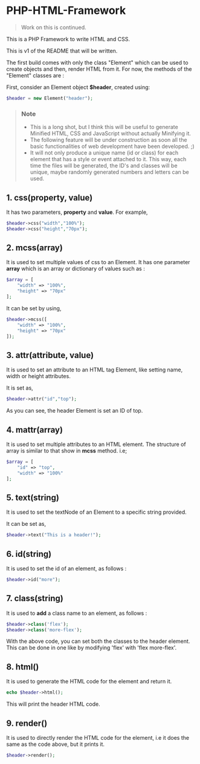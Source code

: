 # PHP-HTML-Framework

> Work on this is continued. 

This is a PHP Framework to write HTML and CSS.

This is v1 of the README that will be written.

The first build comes with only the class "Element" which can be used to create objects and then, render HTML from it.
For now, the methods of the "Element" classes are :

First, consider an Element object **$header**, created using:
```php
$header = new Element("header");
```

> ### Note 
> * This is a long shot, but I think this will be useful to generate Minified HTML, CSS and JavaScript without actually Minifying it.
> * The following feature will be under construction as soon all the basic functionalities of web development have been developed. ;)
> * It will not only produce a unique name (id or class) for each element that has a style or event attached to it. This way, each time the files will be generated, the ID's and classes will be unique, maybe randomly generated numbers and letters can be used.

## 1. css(property, value)
It has two parameters, **property** and **value**.
For example,
```php
$header->css("width","100%");
$header->css("height","70px");
```



## 2. mcss(array)
It is used to set multiple values of css to an Element.
It has one parameter **array** which is an array or dictionary of values such as :
```php
$array = [
    "width" => "100%",
    "height" => "70px"
];
```
It can be set by using,
```php
$header->mcss([
    "width" => "100%",
    "height" => "70px"
]);
```

## 3. attr(attribute, value)
It is used to set an attribute to an HTML tag Element, like setting name, width or height attributes.

It is set as,
```php
$header->attr("id","top");
```

As you can see, the header Element is set an ID of top.

## 4. mattr(array)
It is used to set multiple attributes to an HTML element.
The structure of array is similar to that show in **mcss** method.
i.e;
```php
$array = [
    "id" => "top",
    "width" => "100%"
];
```

## 5. text(string)
It is used to set the textNode of an Element to a specific string provided.

It can be set as,
```php
$header->text("This is a header!");
```

## 6. id(string)
It is used to set the id of an element, as follows :
```php
$header->id("more");
```

## 7. class(string)
It is used to **add** a class name to an element, as follows :
```php
$header->class('flex');
$header->class('more-flex');
```
With the above code, you can set both the classes to the header element.
This can be done in one like by modifying 'flex' with 'flex more-flex'.

## 8. html()
It is used to generate the HTML code for the element and return it.
```php
echo $header->html();
```
This will print the header HTML code.

## 9. render()
It is used to directly render the HTML code for the element,
i.e it does the same as the code above, but it prints it.
```php
$header->render();
```
